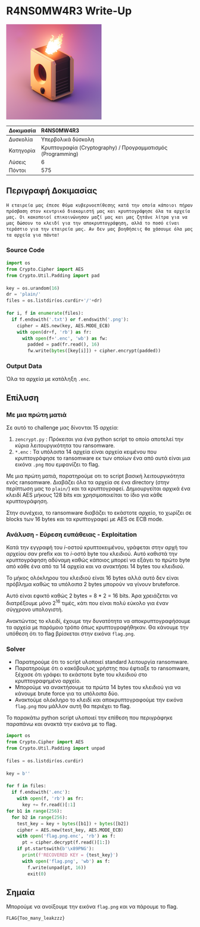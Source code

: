 # R4NS0MW4R3 Write-Up

<img width="256" src="../../challenges-images/challenge_12.png">

| Δοκιμασία | R4NS0MW4R3 |
| :------- | :----- |
| Δυσκολία | Υπερβολικά δύσκολη |
| Κατηγορία | Κρυπτογραφία (Cryptography) / Προγραμματισμός (Programming) |
| Λύσεις | 6 |
| Πόντοι | 575 |

## Περιγραφή Δοκιμασίας

```
Η εταιρεία μας έπεσε θύμα κυβερνοεπίθεσης κατά την οποία κάποιοι πήραν πρόσβαση στον κεντρικό διακομιστή μας και κρυπτογράφησε όλα τα αρχεία μας. Οι κακοποιοί επικοινώνησαν μαζί μας και μας ζητάνε λίτρα για να μας δώσουν το κλειδί για την αποκρυπτογράφηση, αλλά το ποσό είναι τεράστιο για την εταιρεία μας. Αν δεν μας βοηθήσεις θα χάσουμε όλα μας τα αρχεία για πάντα!
```

### Source Code

```py
import os
from Crypto.Cipher import AES
from Crypto.Util.Padding import pad

key = os.urandom(16)
dr = 'plain/'
files = os.listdir(os.curdir+'/'+dr)

for i, f in enumerate(files):
  if f.endswith('.txt') or f.endswith('.png'):
    cipher = AES.new(key, AES.MODE_ECB)
    with open(dr+f, 'rb') as fr:
      with open(f+'.enc', 'wb') as fw:
        padded = pad(fr.read(), 16)
        fw.write(bytes([key[i]]) + cipher.encrypt(padded))
```

### Output Data

Όλα τα αρχεία με κατάληξη `.enc`.

## Επίλυση
### Με μια πρώτη ματιά

Σε αυτό το challenge μας δίνονται 15 αρχεία:

1. `zencrypt.py` : Πρόκειται για ένα python script το οποίο αποτελεί την κύρια λειτουργικότητα του ransomware.
2. `*.enc` : Τα υπόλοιπα 14 αρχεία είναι αρχεία κειμένου που κρυπτογράφησε το ransomware εκ των οποίων ένα από αυτά είναι μια εικόνα `.png` που εμφανίζει το flag.

Με μια πρώτη ματιά, παρατηρούμε οτι το script βασική λειτουργικότητα ενός ransomware. Διαβάζει όλα τα αρχεία σε ένα directory (στην περίπτωση μας το `plain/`) και τα κρυπτογραφεί. Δημιουργείται αρχικά ένα κλειδί AES μήκους 128 bits και χρησιμοποιείται το ίδιο για κάθε κρυπτογράφηση.

Στην συνέχεια, το ransomware διαβάζει το εκάστοτε αρχείο, το χωρίζει σε blocks των 16 bytes και τα κρυπτογραφεί με AES σε ECB mode.

### Ανάλυση - Εύρεση ευπάθειας - Exploitation

Κατά την εγγραφή του $i$-οστού κρυπτοκειμένου, γράφεται στην αρχή του αρχείου σαν prefix και το $i$-οστό byte του κλειδιού. Αυτό καθιστά την κρυπτογράφηση αδύναμη καθώς κάποιος μπορεί να εξάγει το πρώτο byte από κάθε ένα από τα 14 αρχεία και να ανακτήσει 14 bytes του κλειδιού.

Το μήκος ολόκληρου του κλειδιού είναι 16 bytes αλλά αυτό δεν είναι πρόβλημα καθώς τα υπόλοιπα 2 bytes μπορούν να γίνουν bruteforce.

Αυτό είναι εφικτό καθώς 2 bytes = 8 * 2 = 16 bits. Άρα χρειάζεται να διατρέξουμε μόνο $2^{16}$ τιμές, κάτι που είναι πολύ εύκολο για έναν σύγχρονο υπολογιστή.

Ανακτώντας το κλειδί, έχουμε την δυνατότητα να αποκρυπτογραφήσουμε τα αρχεία με παρόμοιο τρόπο όπως κρυπτογραφήθηκαν. Θα κάνουμε την υπόθεση ότι το flag βρίσκεται στην εικόνα `flag.png`.

### Solver

- Παρατηρούμε ότι το script υλοποιεί standard λειτουργία ransomware.
- Παρατηρούμε ότι ο κακόβουλος χρήστης που έφτιαξε το ransomware, ξέχασε ότι γράφει το εκάστοτε byte του κλειδιού στο κρυπτογραφημένο αρχείο.
- Μπορούμε να ανακτήσουμε τα πρώτα 14 bytes του κλειδιού για να κάνουμε brute force για τα υπόλοιπα δύο.
- Ανακτούμε ολόκληρο το κλειδί και αποκρυπτογραφούμε την εικόνα `flag.png` που μάλλον αυτή θα περιέχει το flag.

Το παρακάτω python script υλοποιεί την επίθεση που περιγράφηκε παραπάνω και ανακτά την εικόνα με το flag.

```py
import os
from Crypto.Cipher import AES
from Crypto.Util.Padding import unpad

files = os.listdir(os.curdir)

key = b''

for f in files:
  if f.endswith('.enc'):
    with open(f, 'rb') as fr:
      key += fr.read()[:1]
for b1 in range(256):
  for b2 in range(256):
    test_key = key + bytes([b1]) + bytes([b2])
    cipher = AES.new(test_key, AES.MODE_ECB)
    with open('flag.png.enc', 'rb') as f:
      pt = cipher.decrypt(f.read()[1:])
    if pt.startswith(b'\x89PNG'):
      print(f'RECOVERED KEY = {test_key}')
      with open('flag.png', 'wb') as f:
        f.write(unpad(pt, 16))
        exit(0)
```

## Σημαία

Μπορούμε να ανοίξουμε την εικόνα `flag.png` και να πάρουμε το flag.

```
FLAG{Too_many_leakzzz}
```
